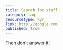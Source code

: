 ```yaml
---
title: Search for stuff
category: faq
resourcetype: kyr
link: http://google.com
published: true
---
```

Then don't answer it!
